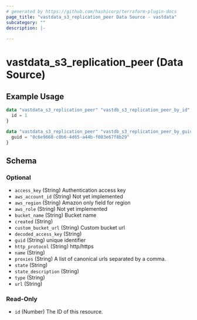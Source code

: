 ```yaml
---
# generated by https://github.com/hashicorp/terraform-plugin-docs
page_title: "vastdata_s3_replication_peer Data Source - vastdata"
subcategory: ""
description: |-
  
---
```


# vastdata_s3_replication_peer (Data Source)



## Example Usage

```terraform
data "vastdata_s3_replication_peer" "vastdb_s3_replication_peer_by_id" {
  id = 1
}

data "vastdata_s3_replication_peer" "vastdb_s3_replication_peer_by_guid" {
  guid = "0c6e9668-c0b6-4d65-a44b-f003e67f8b29"
}
```

<!-- schema generated by tfplugindocs -->
## Schema

### Optional

- `access_key` (String) Authentication access key
- `aws_account_id` (String) Not yet implemented
- `aws_region` (String) Amazon only field for region
- `aws_role` (String) Not yet implemented
- `bucket_name` (String) Bucket name
- `created` (String)
- `custom_bucket_url` (String) Custom bucket url
- `decoded_access_key` (String)
- `guid` (String) unique identifier
- `http_protocol` (String) http/https
- `name` (String)
- `proxies` (String) A list of canonical urls separated by a comma.
- `state` (String)
- `state_description` (String)
- `type` (String)
- `url` (String)

### Read-Only

- `id` (Number) The ID of this resource.
